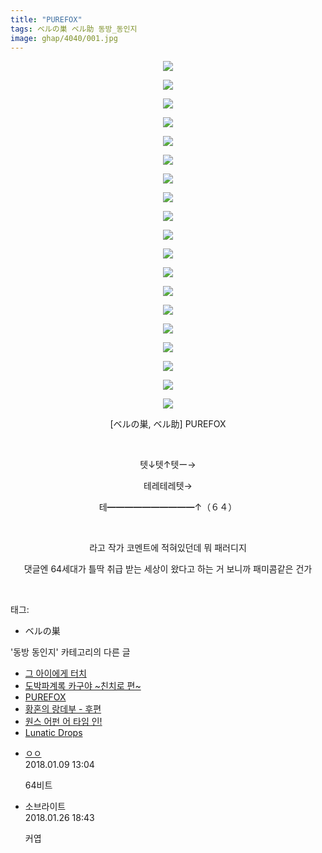 ```yaml
---
title: "PUREFOX"
tags: ベルの巣 ベル助 동방_동인지
image: ghap/4040/001.jpg
---
```

<div class="article">
<p style="text-align: center; clear: none; float: none;"><img src="{{ site.nasurl }}/ghap/4040/001.jpg"/></p>
<p style="text-align: center; clear: none; float: none;"><img src="{{ site.nasurl }}/ghap/4040/002.jpg"/></p>
<p style="text-align: center; clear: none; float: none;"><img src="{{ site.nasurl }}/ghap/4040/003.jpg"/></p>
<p style="text-align: center; clear: none; float: none;"><img src="{{ site.nasurl }}/ghap/4040/004.jpg"/></p>
<p style="text-align: center; clear: none; float: none;"><img src="{{ site.nasurl }}/ghap/4040/005.jpg"/></p>
<p style="text-align: center; clear: none; float: none;"><img src="{{ site.nasurl }}/ghap/4040/006.jpg"/></p>
<p style="text-align: center; clear: none; float: none;"><img src="{{ site.nasurl }}/ghap/4040/007.jpg"/></p>
<p style="text-align: center; clear: none; float: none;"><img src="{{ site.nasurl }}/ghap/4040/008.jpg"/></p>
<p style="text-align: center; clear: none; float: none;"><img src="{{ site.nasurl }}/ghap/4040/009.jpg"/></p>
<p style="text-align: center; clear: none; float: none;"><img src="{{ site.nasurl }}/ghap/4040/010.jpg"/></p>
<p style="text-align: center; clear: none; float: none;"><img src="{{ site.nasurl }}/ghap/4040/011.jpg"/></p>
<p style="text-align: center; clear: none; float: none;"><img src="{{ site.nasurl }}/ghap/4040/012.jpg"/></p>
<p style="text-align: center; clear: none; float: none;"><img src="{{ site.nasurl }}/ghap/4040/013.jpg"/></p>
<p style="text-align: center; clear: none; float: none;"><img src="{{ site.nasurl }}/ghap/4040/014.jpg"/></p>
<p style="text-align: center; clear: none; float: none;"><img src="{{ site.nasurl }}/ghap/4040/015.jpg"/></p>
<p style="text-align: center; clear: none; float: none;"><img src="{{ site.nasurl }}/ghap/4040/016.jpg"/></p>
<p style="text-align: center; clear: none; float: none;"><img src="{{ site.nasurl }}/ghap/4040/017.jpg"/></p>
<p style="text-align: center; clear: none; float: none;"><img src="{{ site.nasurl }}/ghap/4040/018.jpg"/></p>
<p style="text-align: center; clear: none; float: none;"><img src="{{ site.nasurl }}/ghap/4040/019.jpg"/></p>
<p style="text-align: center; clear: none; float: none;">[ベルの巣, ベル助] PUREFOX</p>
<p style="text-align: center; clear: none; float: none;"><br/></p>
<p style="text-align: center; clear: none; float: none;">텟↓텟↑텟ー→</p>
<p style="text-align: center; clear: none; float: none;">테레테레텟→</p>
<p style="text-align: center; clear: none; float: none;">테━━━━━━━━━━↑（６４）</p>
<p style="text-align: center; clear: none; float: none;"><br/></p>
<p style="text-align: center; clear: none; float: none;">라고 작가 코멘트에 적혀있던데 뭐 패러디지</p>
<p style="text-align: center; clear: none; float: none;">댓글엔 64세대가 틀딱 취급 받는 세상이 왔다고 하는 거 보니까 패미콤같은 건가</p>
<p><br/></p>
</div><div class="tagTrail">
<p>태그: </p>
<ul>
<li>ベルの巣</li>
</ul>
</div><div class="another">
<p>'동방 동인지' 카테고리의 다른 글</p>
<ul>
<li><a href="/2017-12-15-ghap_4043">그 아이에게 터치</a></li>
<li><a href="/2017-12-15-ghap_4041">도박파계록 카구야 ~친치로 편~</a></li>
<li><a href="/2017-12-15-ghap_4040">PUREFOX</a></li>
<li><a href="/2017-12-15-ghap_4035">황혼의 랑데부 - 후편</a></li>
<li><a href="/2017-12-15-ghap_4034">원스 어펀 어 타임 인!</a></li>
<li><a href="/2017-12-15-ghap_4033">Lunatic Drops</a></li>
</ul>
</div><div class="cb_module cb_fluid">
<div class="cb_wrt cb_profile">
<div class="comment">
<ul>
<li class="cb_thumb_off" id="comment15169959">
<div class="cb_comment_area">
<div class="cb_info_area">
<div class="cb_section">
<span class="cb_nick_name"> <a href="http://http:/르ㅡ" onclick="return openLinkInNewWindow(this)">ㅇㅇ</a></span>
</div>
<div class="cb_section">
<span class="cb_date">2018.01.09 13:04 </span>
</div>
</div>
<div class="cb_dsc_comment">
<p class="cb_dsc">
											64비트
										</p>
</div>
</div></li>
<li class="cb_thumb_off" id="comment15183711">
<div class="cb_comment_area">
<div class="cb_info_area">
<div class="cb_section">
<span class="cb_nick_name">소브라이트</span>
</div>
<div class="cb_section">
<span class="cb_date">2018.01.26 18:43 </span>
</div>
</div>
<div class="cb_dsc_comment">
<p class="cb_dsc">
											커엽
										</p>
</div>
</div></li>
</ul>
</div>
</div><!-- commentList close -->
</div>